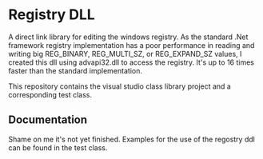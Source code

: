 # Registry DLL

A direct link library for editing the windows registry.
As the standard .Net framework registry implementation has a poor performance in reading and writing big REG_BINARY, REG_MULTI_SZ, or REG_EXPAND_SZ values, I created this dll using advapi32.dll to access the registry.
It's up to 16 times faster than the standard implementation.

This repository contains the visual studio class library project and a corresponding test class.

## Documentation

Shame on me it's not yet finished.
Examples for the use of the regostry ddl can be found in the test class.

